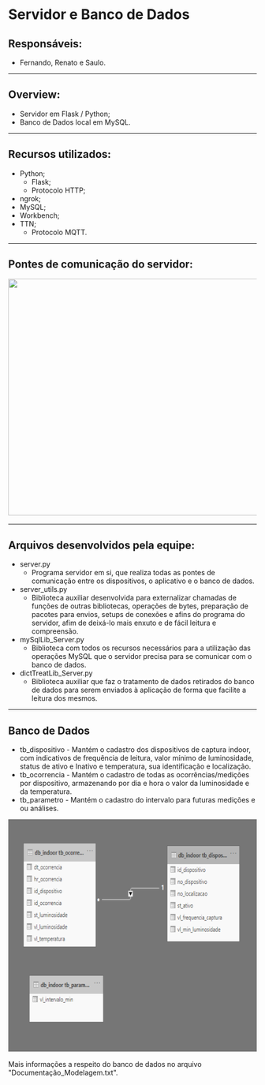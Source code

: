 # Servidor e Banco de Dados

## Responsáveis:
* Fernando, Renato e Saulo.
-------------
## Overview:
* Servidor em Flask / Python;
* Banco de Dados local em MySQL.
-------------
## Recursos utilizados:
* Python;
  * Flask;
  * Protocolo HTTP;
* ngrok;
* MySQL;
* Workbench;
* TTN;
  * Protocolo MQTT.
-------------
## Pontes de comunicação do servidor:
<img src="/Imagens/pontes de conexão do servidor.png" width="612" height="480"/>

-------------
## Arquivos desenvolvidos pela equipe:
* server.py
  * Programa servidor em si, que realiza todas as pontes de comunicação entre os dispositivos, o aplicativo e o banco de dados.
* server_utils.py
  * Biblioteca auxiliar desenvolvida para externalizar chamadas de funções de outras bibliotecas, operações de bytes, preparação de pacotes para envios, setups de conexões e afins do programa do servidor, afim de deixá-lo mais enxuto e de fácil leitura e compreensão.
* mySqlLib_Server.py
  * Biblioteca com todos os recursos necessários para a utilização das operações MySQL que o servidor precisa para se comunicar com o banco de dados.
* dictTreatLib_Server.py
  * Biblioteca auxiliar que faz o tratamento de dados retirados do banco de dados para serem enviados à aplicação de forma que facilite a leitura dos mesmos.

-------------
## Banco de Dados
* tb_dispositivo - Mantém o cadastro dos dispositivos de captura indoor, com indicativos de frequência de leitura, valor mínimo de luminosidade, status de ativo e  Inativo e temperatura, sua identificação e localização.
* tb_ocorrencia - Mantém o cadastro de todas as ocorrências/medições por dispositivo, armazenando por dia e hora o valor da  luminosidade  e da temperatura.
* tb_parametro - Mantém o cadastro do intervalo para futuras medições e ou análises.
<img src="/Imagens/tabelas.png" width="523" height="471"/>

Mais informações a respeito do banco de dados no arquivo "Documentação_Modelagem.txt".
